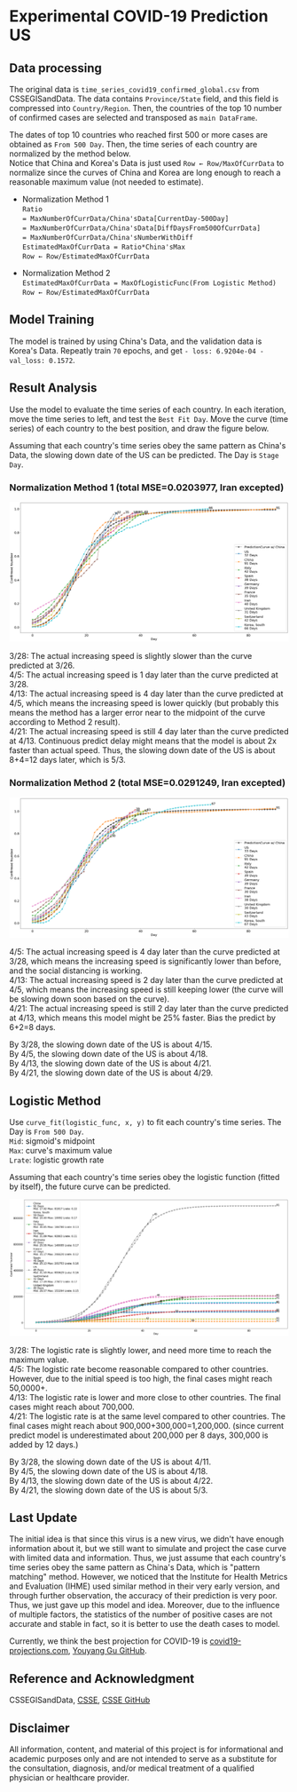 # Experimental COVID-19 Prediction US

## Data processing
The original data is `time_series_covid19_confirmed_global.csv` from CSSEGISandData. 
The data contains `Province/State` field, and this field is compressed into `Country/Region`. 
Then, the countries of the top 10 number of confirmed cases are selected and transposed as `main DataFrame`.  
  
The dates of top 10 countries who reached first 500 or more cases are obtained as `From 500 Day`. 
Then, the time series of each country are normalized by the method below.  
Notice that China and Korea's Data is just used `Row ← Row/MaxOfCurrData` to normalize since the curves of China and Korea are long enough to reach a reasonable maximum value (not needed to estimate).

* Normalization Method 1  
`Ratio`  
`= MaxNumberOfCurrData/China'sData[CurrentDay-500Day]`  
`= MaxNumberOfCurrData/China'sData[DiffDaysFrom500OfCurrData]`  
`= MaxNumberOfCurrData/China'sNumberWithDiff`  
`EstimatedMaxOfCurrData = Ratio*China'sMax`  
`Row ← Row/EstimatedMaxOfCurrData`  

* Normalization Method 2  
`EstimatedMaxOfCurrData = MaxOfLogisticFunc(From Logistic Method)`  
`Row ← Row/EstimatedMaxOfCurrData`  

## Model Training
The model is trained by using China's Data, and the validation data is Korea's Data. Repeatly train `70` epochs, and get `- loss: 6.9204e-04 - val_loss: 0.1572`. 

## Result Analysis
Use the model to evaluate the time series of each country. In each iteration, move the time series to left, and test the `Best Fit Day`. Move the curve (time series) of each country to the best position, and draw the figure below. 
  
Assuming that each country's time series obey the same pattern as China's Data, the slowing down date of the US can be predicted. The Day is `Stage Day`.  
  
### Normalization Method 1 (total MSE=0.0203977, Iran excepted)  
<img src="./figs/result.png">  
  
3/28: The actual increasing speed is slightly slower than the curve predicted at 3/26.  
4/5: The actual increasing speed is 1 day later than the curve predicted at 3/28.  
4/13: The actual increasing speed is 4 day later than the curve predicted at 4/5, which means the increasing speed is lower quickly (but probably this means the method has a larger error near to the midpoint of the curve according to Method 2 result).  
4/21: The actual increasing speed is still 4 day later than the curve predicted at 4/13. Continuous predict delay might means that the model is about 2x faster than actual speed. Thus, the slowing down date of the US is about 8+4=12 days later, which is 5/3.  
  
### Normalization Method 2 (total MSE=0.0291249, Iran excepted)  
<img src="./figs/resultlogi.png">  
  
4/5: The actual increasing speed is 4 day later than the curve predicted at 3/28, which means the increasing speed is significantly lower than before, and the social distancing is working.  
4/13: The actual increasing speed is 2 day later than the curve predicted at 4/5, which means the increasing speed is still keeping lower (the curve will be slowing down soon based on the curve).  
4/21: The actual increasing speed is still 2 day later than the curve predicted at 4/13, which means this model might be 25% faster. Bias the predict by 6+2=8 days.

By 3/28, the slowing down date of the US is about 4/15.  
By 4/5, the slowing down date of the US is about 4/18.  
By 4/13, the slowing down date of the US is about 4/21.  
By 4/21, the slowing down date of the US is about 4/29. 
  
## Logistic Method  
Use `curve_fit(logistic_func, x, y)` to fit each country's time series. The Day is `From 500 Day`.  
`Mid`: sigmoid's midpoint  
`Max`: curve's maximum value  
`Lrate`: logistic growth rate  
  
Assuming that each country's time series obey the logistic function (fitted by itself), the 
future curve can be predicted.
  
<img src="./figs/logi.png">  
  
3/28: The logistic rate is slightly lower, and need more time to reach the maximum value.   
4/5: The logistic rate become reasonable compared to other countries. However, due to the initial speed is too high, the final cases might reach 50,0000+.  
4/13: The logistic rate is lower and more close to other countries. The final cases might reach about 700,000.  
4/21: The logistic rate is at the same level compared to other countries. The final cases might reach about 900,000+300,000=1,200,000. (since current predict model is underestimated about 200,000 per 8 days, 300,000 is added by 12 days.)  
  
By 3/28, the slowing down date of the US is about 4/11.  
By 4/5, the slowing down date of the US is about 4/18.  
By 4/13, the slowing down date of the US is about 4/22.  
By 4/21, the slowing down date of the US is about 5/3.  

## Last Update
The initial idea is that since this virus is a new virus, we didn't have enough information about it, but we still want to simulate and project the case curve with limited data and information. Thus, we just assume that each country's time series obey the same pattern as China's Data, which is "pattern matching" method. However, we noticed that the Institute for Health Metrics and Evaluation (IHME) used similar method in their very early version, and through further observation, the accuracy of their prediction is very poor. Thus, we just gave up this model and idea. Moreover, due to the influence of multiple factors, the statistics of the number of positive cases are not accurate and stable in fact, so it is better to use the death cases to model. 
  
Currently, we think the best projection for COVID-19 is [covid19-projections.com](https://covid19-projections.com/), [Youyang Gu GitHub](https://github.com/youyanggu/covid19_projections).

## Reference and Acknowledgment  
CSSEGISandData, [CSSE](https://systems.jhu.edu/), [CSSE GitHub](https://github.com/CSSEGISandData/COVID-19/tree/master/csse_covid_19_data)
  
## Disclaimer  
All information, content, and material of this project is for informational and academic purposes only and are not intended to serve as a substitute for the consultation, diagnosis, and/or medical treatment of a qualified physician or healthcare provider.
